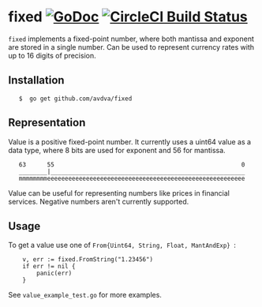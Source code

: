# fixed [![GoDoc](https://godoc.org/github.com/avdva/fixed?status.svg)](http://godoc.org/github.com/avdva/fixed) [![CircleCI Build Status](https://circleci.com/gh/avdva/fixed.svg?style=shield)](https://circleci.com/gh/avdva/fixed)
`fixed` implements a fixed-point number, where both mantissa and exponent are stored in a single number.
Can be used to represent currency rates with up to 16 digits of precision.

## Installation
`	$  go get github.com/avdva/fixed`

## Representation

Value is a positive fixed-point number.
It currently uses a uint64 value as a data type, where
8 bits are used for exponent and 56 for mantissa.

```
   63      55                                                     0
   ________|_______________________________________________________
   mmmmmmmmeeeeeeeeeeeeeeeeeeeeeeeeeeeeeeeeeeeeeeeeeeeeeeeeeeeeeeee
```

Value can be useful for representing numbers like prices in financial services.
Negative numbers aren't currently supported.

## Usage

To get a value use one of `From{Uint64, String, Float, MantAndExp} `:

```
	v, err := fixed.FromString("1.23456")
	if err != nil {
		panic(err)
	}
```

See `value_example_test.go` for more examples.
